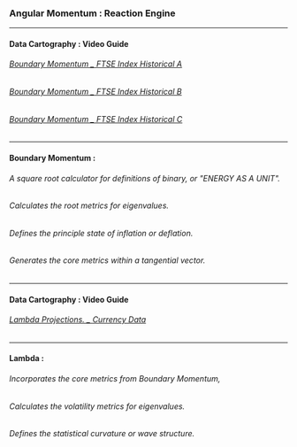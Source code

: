 ### Angular Momentum : Reaction Engine


 ---

#### Data Cartography : Video Guide
###### [Boundary Momentum _ FTSE Index Historical A](https://shared-assets.adobe.com/link/4246eee8-fb02-47fc-4118-4f5858db4a8c) 
###### [Boundary Momentum _ FTSE Index Historical B](https://shared-assets.adobe.com/link/4b934d83-6e9b-4cf2-5234-45677f413fc7) 
###### [Boundary Momentum _ FTSE Index Historical C](https://shared-assets.adobe.com/link/bd597bce-9e65-413f-6473-f5858f018949) 

---

#### Boundary Momentum : 

###### A square root calculator for definitions of binary, or "ENERGY AS A UNIT". 
###### Calculates the root metrics for eigenvalues.
###### Defines the principle state of inflation or deflation. 
###### Generates the core metrics within a tangential vector.


---

#### Data Cartography : Video Guide
###### [Lambda Projections. _ Currency Data](https://shared-assets.adobe.com/link/fe989b9b-9311-4e40-7de0-ba62c7a8c549) 

---

#### Lambda : 

###### Incorporates the core metrics from Boundary Momentum, 
###### Calculates the volatility metrics for eigenvalues. 
###### Defines the statistical curvature or wave structure.

